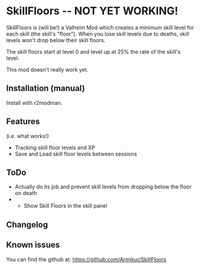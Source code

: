﻿# SkillFloors -- NOT YET WORKING!
SkillFloors is (will be!) a Valheim Mod which creates a minimum skill level for each skill (the skill's "floor"). When you lose skill levels due to deaths, skill levels won't drop below their skill floors.

The skill floors start at level 0 and level up at 25% the rate of the skill's level.

This mod doesn't really work yet.

## Installation (manual)
Install with r2modman.

## Features
(i.e. what works!)
- Tracking skill floor levels and XP
- Save and Load skill floor levels between sessions

## ToDo
- Actually do its job and prevent skill levels from dropping below the floor on death
- - Show Skill Floors in the skill panel

## Changelog


## Known issues
You can find the github at: https://github.com/Armikur/SkillFloors
